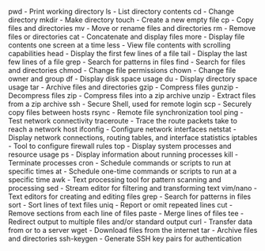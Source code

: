 
pwd - Print working directory
ls - List directory contents
cd - Change directory
mkdir - Make directory
touch - Create a new empty file
cp - Copy files and directories
mv - Move or rename files and directories
rm - Remove files or directories
cat - Concatenate and display files
more - Display file contents one screen at a time
less - View file contents with scrolling capabilities
head - Display the first few lines of a file
tail - Display the last few lines of a file
grep - Search for patterns in files
find - Search for files and directories
chmod - Change file permissions
chown - Change file owner and group
df - Display disk space usage
du - Display directory space usage
tar - Archive files and directories
gzip - Compress files
gunzip - Decompress files
zip - Compress files into a zip archive
unzip - Extract files from a zip archive
ssh - Secure Shell, used for remote login
scp - Securely copy files between hosts
rsync - Remote file synchronization tool
ping - Test network connectivity
traceroute - Trace the route packets take to reach a network host
ifconfig - Configure network interfaces
netstat - Display network connections, routing tables, and interface statistics
iptables - Tool to configure firewall rules
top - Display system processes and resource usage
ps - Display information about running processes
kill - Terminate processes
cron - Schedule commands or scripts to run at specific times
at - Schedule one-time commands or scripts to run at a specific time
awk - Text processing tool for pattern scanning and processing
sed - Stream editor for filtering and transforming text
vim/nano - Text editors for creating and editing files
grep - Search for patterns in files
sort - Sort lines of text files
uniq - Report or omit repeated lines
cut - Remove sections from each line of files
paste - Merge lines of files
tee - Redirect output to multiple files and/or standard output
curl - Transfer data from or to a server
wget - Download files from the internet
tar - Archive files and directories
ssh-keygen - Generate SSH key pairs for authentication
